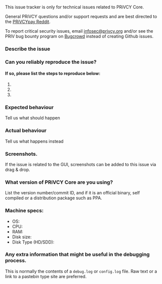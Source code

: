 <!--- Remove sections that do not apply -->

This issue tracker is only for technical issues related to PRiVCY Core.

General PRiVCY questions and/or support requests and are best directed to the [PRiVCYpay Reddit](https://www.reddit.com/r/privcypay/).

To report critical security issues, email infosec@privcy.org and/or see the PRIV bug bounty program on [Bugcrowd](https://bugcrowd.com/privcydigitalcash) instead of creating Github issues.

### Describe the issue

### Can you reliably reproduce the issue?
#### If so, please list the steps to reproduce below:
1.
2.
3.

### Expected behaviour
Tell us what should happen

### Actual behaviour
Tell us what happens instead

### Screenshots.
If the issue is related to the GUI, screenshots can be added to this issue via drag & drop.

### What version of PRiVCY Core are you using?
List the version number/commit ID, and if it is an official binary, self compiled or a distribution package such as PPA.

### Machine specs:
- OS:
- CPU:
- RAM:
- Disk size:
- Disk Type (HD/SDD):

### Any extra information that might be useful in the debugging process.
This is normally the contents of a `debug.log` or `config.log` file. Raw text or a link to a pastebin type site are preferred.

